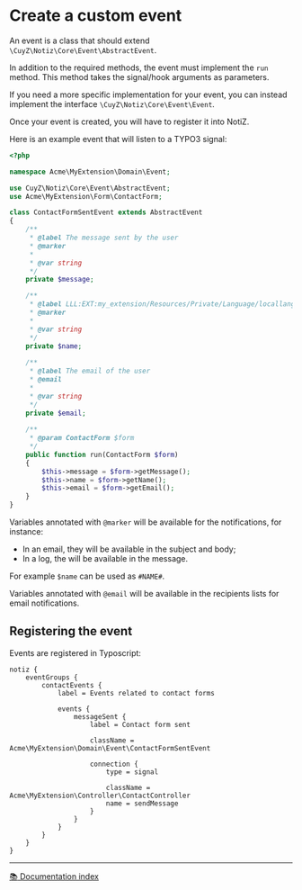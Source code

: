 # Create a custom event

An event is a class that should extend `\CuyZ\Notiz\Core\Event\AbstractEvent`.

In addition to the required methods, the event must implement the `run` method.
This method takes the signal/hook arguments as parameters.

If you need a more specific implementation for your event, you can instead
implement the interface `\CuyZ\Notiz\Core\Event\Event`.

Once your event is created, you will have to register it into NotiZ.

Here is an example event that will listen to a TYPO3 signal:

```php
<?php

namespace Acme\MyExtension\Domain\Event;

use CuyZ\Notiz\Core\Event\AbstractEvent;
use Acme\MyExtension\Form\ContactForm;

class ContactFormSentEvent extends AbstractEvent
{
    /**
     * @label The message sent by the user
     * @marker
     *
     * @var string
     */
    private $message;

    /**
     * @label LLL:EXT:my_extension/Resources/Private/Language/locallang.xlf:name
     * @marker
     *
     * @var string
     */
    private $name;
    
    /**
     * @label The email of the user
     * @email
     * 
     * @var string
     */
    private $email;
    
    /**
     * @param ContactForm $form
     */
    public function run(ContactForm $form)
    {
        $this->message = $form->getMessage();
        $this->name = $form->getName();
        $this->email = $form->getEmail();
    }
}
```

Variables annotated with `@marker` will be available for the notifications, for instance:
- In an email, they will be available in the subject and body;
- In a log, the will be available in the message.

For example `$name` can be used as `#NAME#`.

Variables annotated with `@email` will be available in the recipients lists for email notifications.

## Registering the event

Events are registered in Typoscript:

```typoscript
notiz {
    eventGroups {
        contactEvents {
            label = Events related to contact forms

            events {
                messageSent {
                    label = Contact form sent

                    className = Acme\MyExtension\Domain\Event\ContactFormSentEvent

                    connection {
                        type = signal

                        className = Acme\MyExtension\Controller\ContactController
                        name = sendMessage
                    }
                }
            }
        }
    }
}
```

---

[:books: Documentation index](../README.md)
